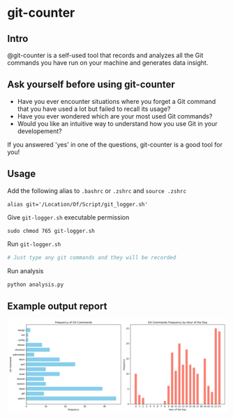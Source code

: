 # git-counter

## Intro

@git-counter is a self-used tool that records and analyzes all the Git commands you have run on your machine and generates data insight.

## Ask yourself before using git-counter

-   Have you ever encounter situations where you forget a Git command that you have used a lot but failed to recall its usage?
-   Have you ever wondered which are your most used Git commands?
-   Would you like an intuitive way to understand how you use Git in your developement?

If you answered 'yes' in one of the questions, git-counter is a good tool for you!

## Usage

Add the following alias to `.bashrc` or `.zshrc` and `source .zshrc`

```shell
alias git='/Location/Of/Script/git_logger.sh'
```

Give `git-logger.sh` executable permission

```shell
sudo chmod 765 git-logger.sh
```

Run `git-logger.sh`

```python
# Just type any git commands and they will be recorded
```

Run analysis

```python
python analysis.py
```

## Example output report

![alt](example/insight.png)
